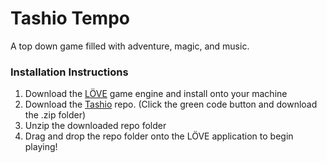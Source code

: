 # Tashio Tempo
A top down game filled with adventure, magic, and music.

### **Installation Instructions**

1.    Download the [LÖVE](https://love2d.org/) game engine and install onto your machine
2.    Download the [Tashio](https://github.com/findingfocus/tashio) repo. (Click the green code button and download the .zip folder)
3.    Unzip the downloaded repo folder
4.    Drag and drop the repo folder onto the LÖVE application to begin playing!
